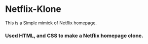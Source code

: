 # Netflix-Klone
This is a Simple mimick of Netflix homepage.
### Used HTML, and CSS to make a Netflix homepage clone. 
